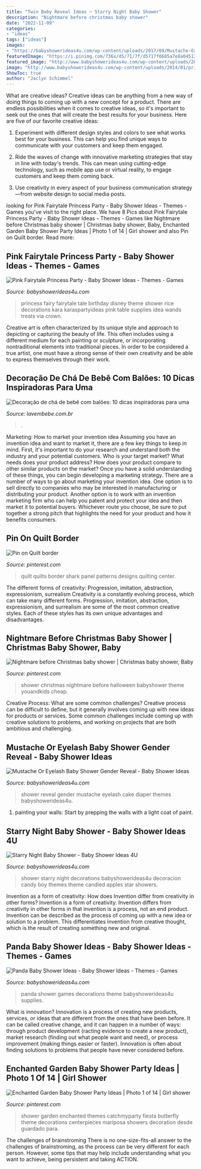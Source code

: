 ```yaml
---
title: "Twin Baby Reveal Ideas ~ Starry Night Baby Shower"
description: "Nightmare before christmas baby shower"
date: "2022-11-09"
categories:
- "ideas"
tags: ["ideas"]
images:
- "https://babyshowerideas4u.com/wp-content/uploads/2017/09/Mustache-Or-Eyelash-Baby-Shower-Gender-Reveal-Diaper-Cake-600x906.jpg"
featuredImage: "https://i.pinimg.com/736x/d5/71/7f/d5717f0685a7e8a04513d8de7f082f95--christmas-baby-shower-nightmare-before-christmas.jpg"
featured_image: "http://www.babyshowerideas4u.com/wp-content/uploads/2014/01/princess-111.jpg"
image: "http://www.babyshowerideas4u.com/wp-content/uploads/2014/01/princess-111.jpg"
ShowToc: true
author: "Jaclyn Schimmel"
---
```



What are creative ideas?
Creative ideas can be anything from a new way of doing things to coming up with a new concept for a product. There are endless possibilities when it comes to creative ideas, so it's important to seek out the ones that will create the best results for your business. Here are five of our favorite creative ideas: 
1. Experiment with different design styles and colors to see what works best for your business. This can help you find unique ways to communicate with your customers and keep them engaged.

2. Ride the waves of change with innovative marketing strategies that stay in line with today's trends. This can mean using cutting-edge technology, such as mobile app use or virtual reality, to engage customers and keep them coming back. 

3. Use creativity in every aspect of your business communication strategy—from website design to social media posts.

	

		
looking for Pink Fairytale Princess Party - Baby Shower Ideas - Themes - Games you've visit to the right place. We have 8 Pics about Pink Fairytale Princess Party - Baby Shower Ideas - Themes - Games like Nightmare before Christmas baby shower | Christmas baby shower, Baby, Enchanted Garden Baby Shower Party Ideas | Photo 1 of 14 | Girl shower and also Pin on Quilt border. Read more:
		
    
## Pink Fairytale Princess Party - Baby Shower Ideas - Themes - Games

<img loading=lazy src="http://www.babyshowerideas4u.com/wp-content/uploads/2014/01/princess-111.jpg" onerror="this.onerror=null;this.src='https://tse1.mm.bing.net/th?id=OIP.IPOWZ2xvibcrU7dCzx-tngHaLH&amp;pid=15.1';" alt="Pink Fairytale Princess Party - Baby Shower Ideas - Themes - Games">

_Source: babyshowerideas4u.com_

>princess fairy fairytale tale birthday disney theme shower rice decorations kara karaspartyideas pink table supplies idea wands treats via crown. 

	

Creative art is often characterized by its unique style and approach to depicting or capturing the beauty of life. This often includes using a different medium for each painting or sculpture, or incorporating nontraditional elements into traditional pieces. In order to be considered a true artist, one must have a strong sense of their own creativity and be able to express themselves through their work.

    
## Decoração De Chá De Bebê Com Balões: 10 Dicas Inspiradoras Para Uma

<img loading=lazy src="https://lavembebe.com.br/blog/wp-content/uploads/2017/08/d703d00264c3fa28716ea2a3dd1123a7.jpg" onerror="this.onerror=null;this.src='https://tse1.mm.bing.net/th?id=OIP.3bu9brWYDFVN0azuXvSf1QHaLH&amp;pid=15.1';" alt="Decoração de chá de bebê com balões: 10 dicas inspiradoras para uma">

_Source: lavembebe.com.br_

>. 

	

Marketing: How to market your invention idea
Assuming you have an invention idea and want to market it, there are a few key things to keep in mind. First, it's important to do your research and understand both the industry and your potential customers. Who is your target market? What needs does your product address? How does your product compare to other similar products on the market? Once you have a solid understanding of these things, you can begin developing a marketing strategy.
There are a number of ways to go about marketing your invention idea. One option is to sell directly to companies who may be interested in manufacturing or distributing your product. Another option is to work with an invention marketing firm who can help you patent and protect your idea and then market it to potential buyers. Whichever route you choose, be sure to put together a strong pitch that highlights the need for your product and how it benefits consumers.

    
## Pin On Quilt Border

<img loading=lazy src="https://i.pinimg.com/736x/14/9f/a9/149fa9d0fe0818bd00a4501ddd78cbc5.jpg" onerror="this.onerror=null;this.src='https://tse3.mm.bing.net/th?id=OIP.ZD9H1PZ-cfk9TbWFLsLTvgHaKf&amp;pid=15.1';" alt="Pin on Quilt border">

_Source: pinterest.com_

>quilt quilts border shark panel patterns designs quilting center. 

	

The different forms of creativity: Progression, imitation, abstraction, expressionism, surrealism
Creativity is a constantly evolving process, which can take many different forms. Progression, imitation, abstraction, expressionism, and surrealism are some of the most common creative styles. Each of these styles has its own unique advantages and disadvantages.

    
## Nightmare Before Christmas Baby Shower | Christmas Baby Shower, Baby

<img loading=lazy src="https://i.pinimg.com/736x/d5/71/7f/d5717f0685a7e8a04513d8de7f082f95--christmas-baby-shower-nightmare-before-christmas.jpg" onerror="this.onerror=null;this.src='https://tse2.mm.bing.net/th?id=OIP.jLEeb2BNHUAY_2d70XL6FgHaNK&amp;pid=15.1';" alt="Nightmare before Christmas baby shower | Christmas baby shower, Baby">

_Source: pinterest.com_

>shower christmas nightmare before halloween babyshower theme youandkids cheap. 

	

Creative Process: What are some common challenges?
Creative process can be difficult to define, but it generally involves coming up with new ideas for products or services. Some common challenges include coming up with creative solutions to problems, and working on projects that are both ambitious and challenging.

    
## Mustache Or Eyelash Baby Shower Gender Reveal - Baby Shower Ideas

<img loading=lazy src="https://babyshowerideas4u.com/wp-content/uploads/2017/09/Mustache-Or-Eyelash-Baby-Shower-Gender-Reveal-Diaper-Cake-600x906.jpg" onerror="this.onerror=null;this.src='https://tse1.mm.bing.net/th?id=OIP.geCe-eog-_arBW3JZApwDAHaLL&amp;pid=15.1';" alt="Mustache Or Eyelash Baby Shower Gender Reveal - Baby Shower Ideas">

_Source: babyshowerideas4u.com_

>shower reveal gender mustache eyelash cake diaper themes babyshowerideas4u. 

	

1. painting your walls: Start by prepping the walls with a light coat of paint.

    
## Starry Night Baby Shower - Baby Shower Ideas 4U

<img loading=lazy src="https://babyshowerideas4u.com/wp-content/uploads/2016/09/Starry-Night-Baby-Shower-Candied-Apples.jpg" onerror="this.onerror=null;this.src='https://tse3.mm.bing.net/th?id=OIP.d3Oqj8h7n6iIgZmco2JIUQHaJ4&amp;pid=15.1';" alt="Starry Night Baby Shower - Baby Shower Ideas 4U">

_Source: babyshowerideas4u.com_

>shower starry night decorations babyshowerideas4u decoracion candy boy themes theme candied apples star showers. 

	

Invention as a form of creativity: How does Invention differ from creativity in other forms?
Invention is a form of creativity. Invention differs from creativity in other forms in that invention is a process, not an end product. Invention can be described as the process of coming up with a new idea or solution to a problem. This differentiates invention from creative thought, which is the result of creating something new and original.

    
## Panda Baby Shower Ideas - Baby Shower Ideas - Themes - Games

<img loading=lazy src="http://www.babyshowerideas4u.com/wp-content/uploads/2019/02/panda-baby-shower-supplies-and-decors-600x843-1.jpg" onerror="this.onerror=null;this.src='https://tse4.mm.bing.net/th?id=OIP.FBps9ywrrQ-LBf92nshPQwHaKZ&amp;pid=15.1';" alt="Panda Baby Shower Ideas - Baby Shower Ideas - Themes - Games">

_Source: babyshowerideas4u.com_

>panda shower games decorations theme babyshowerideas4u supplies. 

	

What is innovation?
Innovation is a process of creating new products, services, or ideas that are different from the ones that have been before. It can be called creative change, and it can happen in a number of ways: through product development (racting evidence to create a new product), market research (finding out what people want and need), or process improvement (making things easier or faster). Innovation is often about finding solutions to problems that people have never considered before.

    
## Enchanted Garden Baby Shower Party Ideas | Photo 1 Of 14 | Girl Shower

<img loading=lazy src="https://i.pinimg.com/736x/00/7e/57/007e57915d9c80a7d308572700dec9b5.jpg" onerror="this.onerror=null;this.src='https://tse2.mm.bing.net/th?id=OIP.mEp2mPX-lFhppPd4Jkm5IwHaLG&amp;pid=15.1';" alt="Enchanted Garden Baby Shower Party Ideas | Photo 1 of 14 | Girl shower">

_Source: pinterest.com_

>shower garden enchanted themes catchmyparty fiesta butterfly theme decorations centerpieces mariposa showers decoration desde guardado para. 

	

The challenges of brainstroming
There is no one-size-fits-all answer to the challenges of brainstroming, as the process can be very different for each person. However, some tips that may help include understanding what you want to achieve, being persistent and taking ACTION.

